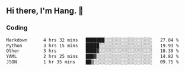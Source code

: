 ## Hi there, I'm Hang. 👋

### Coding

<!--START_SECTION:waka-->

```txt
Markdown      4 hrs 32 mins   ███████░░░░░░░░░░░░░░░░░░   27.84 %
Python        3 hrs 15 mins   █████░░░░░░░░░░░░░░░░░░░░   19.93 %
Other         3 hrs           ████▓░░░░░░░░░░░░░░░░░░░░   18.39 %
YAML          2 hrs 25 mins   ███▓░░░░░░░░░░░░░░░░░░░░░   14.82 %
JSON          1 hr 35 mins    ██▒░░░░░░░░░░░░░░░░░░░░░░   09.75 %
```

<!--END_SECTION:waka-->
